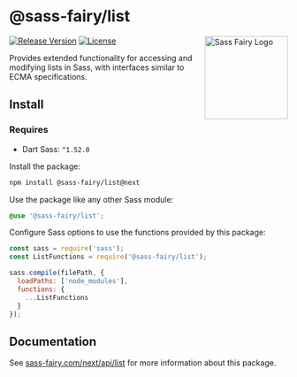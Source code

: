 # @sass-fairy/list

<a href="https://sass-fairy.com/"><img src="https://sass-fairy.com/img/logo.svg" alt="Sass Fairy Logo" width="150" align="right" /></a>

[![Release Version](https://img.shields.io/npm/v/@sass-fairy/list/next.svg)](https://www.npmjs.com/package/@sass-fairy/list/v/next)
[![License](https://img.shields.io/badge/License-MIT-blue.svg)](https://opensource.org/licenses/MIT)

Provides extended functionality for accessing and modifying lists in Sass, with interfaces similar to ECMA specifications.

## Install

### Requires

* Dart Sass: `^1.52.0`

Install the package:

```bash
npm install @sass-fairy/list@next
```

Use the package like any other Sass module:

```scss
@use '@sass-fairy/list';
```

Configure Sass options to use the functions provided by this package:

```js
const sass = require('sass');
const ListFunctions = require('@sass-fairy/list');

sass.compile(filePath, {
  loadPaths: ['node_modules'],
  functions: {
    ...ListFunctions
  }
});
```

## Documentation

See [sass-fairy.com/next/api/list](http://sass-fairy.com/next/api/list) for more information about this package.
